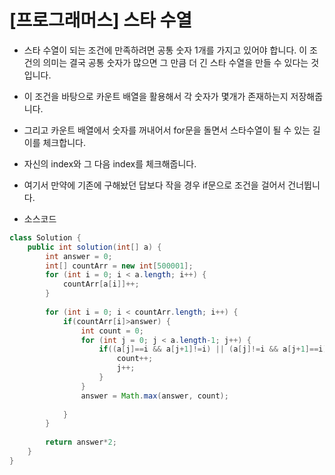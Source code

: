 # [프로그래머스] 스타 수열

- 스타 수열이 되는 조건에 만족하려면 공통 숫자 1개를 가지고 있어야 합니다. 이 조건의 의미는 결국 공통 숫자가 많으면 그 만큼 더 긴 스타 수열을 만들 수 있다는 것입니다.
- 이 조건을 바탕으로 카운트 배열을 활용해서 각 숫자가 몇개가 존재하는지 저장해줍니다.
- 그리고 카운트 배열에서 숫자를 꺼내어서 for문을 돌면서 스타수열이 될 수 있는 길이를 체크합니다.
- 자신의 index와 그 다음 index를 체크해줍니다.
- 여기서 만약에 기존에 구해놨던 답보다 작을 경우 if문으로 조건을 걸어서 건너뜁니다.



- 소스코드

```java
class Solution {
    public int solution(int[] a) {
        int answer = 0;
        int[] countArr = new int[500001];
        for (int i = 0; i < a.length; i++) {
			countArr[a[i]]++;
		}
        
        for (int i = 0; i < countArr.length; i++) {
			if(countArr[i]>answer) {
				int count = 0;
				for (int j = 0; j < a.length-1; j++) {
					if((a[j]==i && a[j+1]!=i) || (a[j]!=i && a[j+1]==i)) {
						count++;
						j++;
					}
				}
				answer = Math.max(answer, count);
				
			}
		}
        
        return answer*2;
    }
}
```

